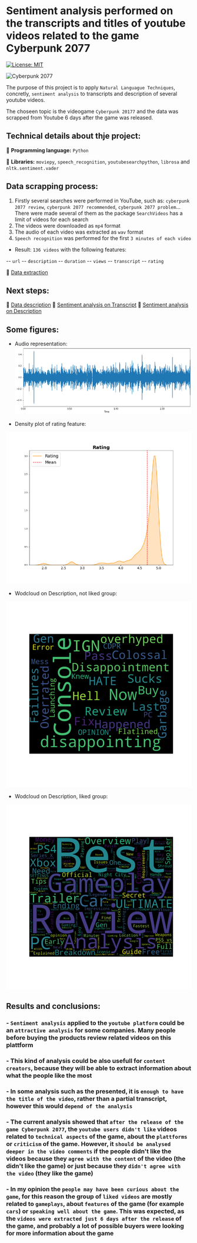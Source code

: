 # Sentiment analysis performed on the transcripts and titles of youtube videos related to the game Cyberpunk 2077

[![License: MIT](https://img.shields.io/badge/License-MIT-yellow.svg)](https://opensource.org/licenses/MIT) 

![Cyberpunk 2077](https://i.ytimg.com/vi/8X2kIfS6fb8/maxresdefault.jpg)

The purpose of this project is to apply `Natural Languague Techniques`, concretly, `sentiment analysis` to transcripts and description of several youtube videos. 

The choseen topic is the videogame `Cyberpunk 20177` and the data was scrapped from Youtube 6 days after the game was released.

## Technical details about thje project:

 :round_pushpin: **Programming language:** `Python`

 :round_pushpin: **Libraries:** `moviepy`, `speech_recognition`, `youtubesearchpython`, `librosa` and `nltk.sentiment.vader`
 
## Data scrapping process: 

1) Firstly several searches were performed in YouTube, such as: `cyberpunk 2077 review`, `cyberpunk 2077 recommended`, `cyberpunk 2077 problem`... There were made several of them as the package `SearchVideos` has a limit of videos for each search
2) The videos were downloaded as `mp4` format
3) The audio of each video was extracted as `wav` format
4) `Speech recognition` was performed for the first `3 minutes of each video`

- Result: `136 videos` with the following features:

-- `url`
-- `description`
-- `duration`
-- `views`
-- `transcript`
-- `rating`

:link: [Data extraction](https://github.com/lajobu/NLP_youtube_cyberpunk/blob/main/1.data_extraction.ipynb)

## Next steps: 

:link: [Data description](https://github.com/lajobu/NLP_youtube_cyberpunk/blob/main/2.data_description.ipynb)
:link: [Sentiment analysis on Transcript](https://github.com/lajobu/NLP_youtube_cyberpunk/blob/main/3.sentiment_analysis_transcript.ipynb)
:link: [Sentiment analysis on Description](https://github.com/lajobu/NLP_youtube_cyberpunk/blob/main/4.sentiment_analysis_title.ipynb)

## Some figures:

- Audio representation:
![alt text](https://github.com/lajobu/NLP_youtube_cyberpunk/blob/main/Figures/output_19_1.png)

- Density plot of rating feature:

![alt text](https://github.com/lajobu/NLP_youtube_cyberpunk/blob/main/Figures/rating_distribution.png)

- Wodcloud on Description, not liked group:

![alt text](https://github.com/lajobu/NLP_youtube_cyberpunk/blob/main/Figures/words1_nl.png)

- Wodcloud on Description, liked group:

![alt text](https://github.com/lajobu/NLP_youtube_cyberpunk/blob/main/Figures/words2_l.png)

## Results and conclusions:

### - `Sentiment analysis` applied to the `youtube platform` could be an `attractive analysis` for some companies. Many people before buying the products review related videos on this plattform
### - This kind of analysis could be also usefull for `content creators`, because they will be able to extract information about what the people like the most
### - In some analysis such as the presented, it is `enough to have the title of the video`, rather than a partial transcript, however this would `depend of the analysis`
### - The current analysis showed that `after the release of the game Cyberpunk 2077`, the `youtube users didn't like` videos related to `technical aspects` of the game, about the `plattforms` or `criticism` of the game. However, it `should be analysed deeper in the video comments` if the people didn't like the videos because they `agree with the content` of the video (the didn't like the game) or just because they `didn't agree with the video` (they like the game)
### - In my opinion the `people may have been curious about the game`, for this reason the group of `liked videos` are mostly related to `gameplays`, about `features` of the game (for example `cars`) or `speaking well about the game`. This was expected, as the `videos were extracted just 6 days after the release` of the game, and probably a lot of possible buyers were looking for more information about the game
